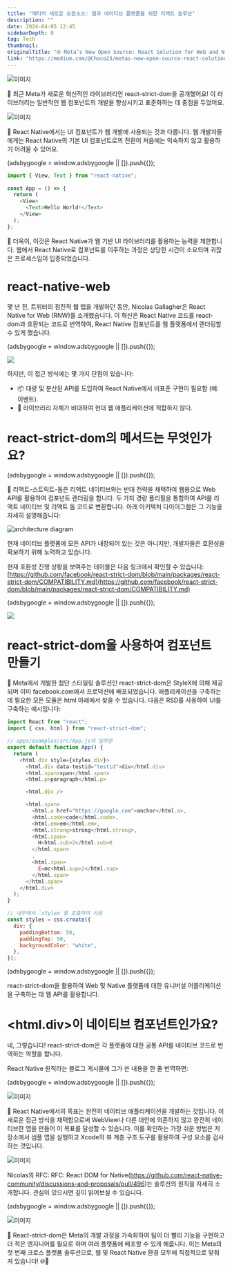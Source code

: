 ```yaml
---
title: "메타의 새로운 오픈소스: 웹과 네이티브 플랫폼을 위한 리액트 솔루션"
description: ""
date: 2024-04-05 12:45
sidebarDepth: 0
tag: Tech
thumbnail: 
originalTitle: "🌐 Meta’s New Open Source: React Solution for Web and Native Platforms"
link: "https://medium.com/@Choco23/metas-new-open-source-react-solution-for-web-and-native-platforms-19d633d46a5f"
---
```



![이미지](./img/MetasNewOpenSourceReactSolutionforWebandNativePlatforms_0.png)

🚀 최근 Meta가 새로운 혁신적인 라이브러리인 react-strict-dom을 공개했어요! 이 라이브러리는 일반적인 웹 컴포넌트의 개발을 향상시키고 표준화하는 데 중점을 두었어요.

![이미지](./img/MetasNewOpenSourceReactSolutionforWebandNativePlatforms_1.png)

📱 React Native에서는 UI 컴포넌트가 웹 개발에 사용되는 것과 다릅니다. 웹 개발자들에게는 React Native의 기본 UI 컴포넌트로의 전환이 처음에는 익숙하지 않고 활용하기 어려울 수 있어요.

<!-- ui-log 수평형 -->
<ins class="adsbygoogle"
  style="display:block"
  data-ad-client="ca-pub-4877378276818686"
  data-ad-slot="9743150776"
  data-ad-format="auto"
  data-full-width-responsive="true"></ins>
<component is="script">
(adsbygoogle = window.adsbygoogle || []).push({});
</component>

```js
import { View, Text } from "react-native";
 
const App = () => {
  return (
    <View>
      <Text>Hello World!</Text>
    </View>
  );
};
```

🔌 더욱이, 이것은 React Native가 웹 기반 UI 라이브러리를 활용하는 능력을 제한합니다. 웹에서 React Native로 컴포넌트를 이주하는 과정은 상당한 시간이 소요되며 귀찮은 프로세스임이 입증되었습니다.

# react-native-web

몇 년 전, 트위터의 점진적 웹 앱을 개발하던 동안, Nicolas Gallagher은 React Native for Web (RNW)를 소개했습니다. 이 혁신은 React Native 코드를 react-dom과 호환되는 코드로 번역하여, React Native 컴포넌트를 웹 플랫폼에서 렌더링할 수 있게 했습니다.

<!-- ui-log 수평형 -->
<ins class="adsbygoogle"
  style="display:block"
  data-ad-client="ca-pub-4877378276818686"
  data-ad-slot="9743150776"
  data-ad-format="auto"
  data-full-width-responsive="true"></ins>
<component is="script">
(adsbygoogle = window.adsbygoogle || []).push({});
</component>

<img src="./img/MetasNewOpenSourceReactSolutionforWebandNativePlatforms_2.png" />

하지만, 이 접근 방식에는 몇 가지 단점이 있습니다:

- 📦 대량 및 분산된 API를 도입하여 React Native에서 비표준 구현이 필요함 (예: 이벤트).
- 🚫 라이브러리 자체가 비대하여 현대 웹 애플리케이션에 적합하지 않다.

# react-strict-dom의 메서드는 무엇인가요?

<!-- ui-log 수평형 -->
<ins class="adsbygoogle"
  style="display:block"
  data-ad-client="ca-pub-4877378276818686"
  data-ad-slot="9743150776"
  data-ad-format="auto"
  data-full-width-responsive="true"></ins>
<component is="script">
(adsbygoogle = window.adsbygoogle || []).push({});
</component>

🔄 리액트-스트릭트-돔은 리액트 네이티브와는 반대 전략을 채택하여 웹용으로 Web API를 활용하여 컴포넌트 렌더링을 합니다. 두 가지 경량 폴리필을 통합하여 API를 리액트 네이티브 및 리액트 돔 코드로 변환합니다. 아래 아키텍처 다이어그램은 그 기능을 자세히 설명해줍니다:

![architecture diagram](./img/MetasNewOpenSourceReactSolutionforWebandNativePlatforms_3.png)

현재 네이티브 플랫폼에 모든 API가 내장되어 있는 것은 아니지만, 개발자들은 호환성을 확보하기 위해 노력하고 있습니다.

현재 호환성 진행 상황을 보여주는 테이블은 다음 링크에서 확인할 수 있습니다: [https://github.com/facebook/react-strict-dom/blob/main/packages/react-strict-dom/COMPATIBILITY.md](https://github.com/facebook/react-strict-dom/blob/main/packages/react-strict-dom/COMPATIBILITY.md)

<!-- ui-log 수평형 -->
<ins class="adsbygoogle"
  style="display:block"
  data-ad-client="ca-pub-4877378276818686"
  data-ad-slot="9743150776"
  data-ad-format="auto"
  data-full-width-responsive="true"></ins>
<component is="script">
(adsbygoogle = window.adsbygoogle || []).push({});
</component>

<img src="./img/MetasNewOpenSourceReactSolutionforWebandNativePlatforms_4.png" />

# react-strict-dom을 사용하여 컴포넌트 만들기

🎨 Meta에서 개발한 첨단 스타일링 솔루션인 react-strict-dom은 StyleX에 의해 제공되며 이미 facebook.com에서 프로덕션에 배포되었습니다. 애플리케이션을 구축하는 데 필요한 모든 모듈은 html 아래에서 찾을 수 있습니다. 다음은 RSD를 사용하여 UI를 구축하는 예시입니다:

```js
import React from "react";
import { css, html } from "react-strict-dom";

// apps/examples/src/App.js의 일부분
export default function App() {
  return (
    <html.div style={styles.div}>
      <html.div data-testid="testid">div</html.div>
      <html.span>span</html.span>
      <html.p>paragraph</html.p>

      <html.div />

      <html.span>
        <html.a href="https://google.com">anchor</html.a>,
        <html.code>code</html.code>,
        <html.em>em</html.em>,
        <html.strong>strong</html.strong>,
        <html.span>
          H<html.sub>2</html.sub>0
        </html.span>
        ,
        <html.span>
          E=mc<html.sup>2</html.sup>
        </html.span>
      </html.span>
    </html.div>
  );
}

// 내부에서 `stylex`를 호출하여 사용
const styles = css.create({
  div: {
    paddingBottom: 50,
    paddingTop: 50,
    backgroundColor: "white",
  },
});
```

<!-- ui-log 수평형 -->
<ins class="adsbygoogle"
  style="display:block"
  data-ad-client="ca-pub-4877378276818686"
  data-ad-slot="9743150776"
  data-ad-format="auto"
  data-full-width-responsive="true"></ins>
<component is="script">
(adsbygoogle = window.adsbygoogle || []).push({});
</component>

react-strict-dom을 활용하여 Web 및 Native 플랫폼에 대한 유니버설 어플리케이션을 구축하는 데 웹 API를 활용합니다.

# <html.div>이 네이티브 컴포넌트인가요?

네, 그렇습니다! react-strict-dom은 각 플랫폼에 대한 공통 API를 네이티브 코드로 번역하는 역할을 합니다.

React Native 원칙라는 블로그 게시물에 그가 쓴 내용을 한 줄 번역하면:

<!-- ui-log 수평형 -->
<ins class="adsbygoogle"
  style="display:block"
  data-ad-client="ca-pub-4877378276818686"
  data-ad-slot="9743150776"
  data-ad-format="auto"
  data-full-width-responsive="true"></ins>
<component is="script">
(adsbygoogle = window.adsbygoogle || []).push({});
</component>

![이미지](./img/MetasNewOpenSourceReactSolutionforWebandNativePlatforms_5.png)

📱 React Native에서의 목표는 완전히 네이티브 애플리케이션을 개발하는 것입니다. 이 새로운 접근 방식을 채택함으로써 WebView나 다른 대안에 의존하지 않고 완전히 네이티브한 앱을 만들어 이 목표를 달성할 수 있습니다. 이를 확인하는 가장 쉬운 방법은 저장소에서 샘플 앱을 실행하고 Xcode의 뷰 계층 구조 도구를 활용하여 구성 요소를 검사하는 것입니다.

![이미지](./img/MetasNewOpenSourceReactSolutionforWebandNativePlatforms_6.png)

Nicolas의 RFC: RFC: React DOM for Native(https://github.com/react-native-community/discussions-and-proposals/pull/496)는 솔루션의 원칙을 자세히 소개합니다. 관심이 있으시면 깊이 읽어보실 수 있습니다.

<!-- ui-log 수평형 -->
<ins class="adsbygoogle"
  style="display:block"
  data-ad-client="ca-pub-4877378276818686"
  data-ad-slot="9743150776"
  data-ad-format="auto"
  data-full-width-responsive="true"></ins>
<component is="script">
(adsbygoogle = window.adsbygoogle || []).push({});
</component>

![이미지](./img/MetasNewOpenSourceReactSolutionforWebandNativePlatforms_7.png)

🚀 React-strict-dom은 Meta의 개발 과정을 가속화하여 팀이 더 빨리 기능을 구현하고 더 적은 엔지니어를 필요로 하며 여러 플랫폼에 배포할 수 있게 해줍니다. 이는 Meta의 첫 번째 크로스 플랫폼 솔루션으로, 웹 및 React Native 환경 모두에 직접적으로 맞춰져 있습니다! 🌐📱